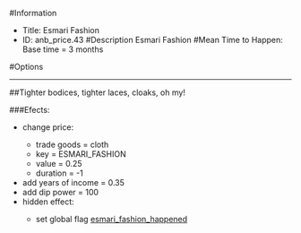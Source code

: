 #Information
 - Title: Esmari Fashion
 - ID: anb_price.43
#Description
Esmari Fashion
#Mean Time to Happen:
Base time = 3 months

#Options

___
##Tighter bodices, tighter laces, cloaks, oh my!

###Efects:<ul><li>change price:</li><ul><li>trade goods = cloth</li><li>key = ESMARI_FASHION</li><li>value = 0.25</li><li>duration = -1</li></ul><li>add years of income = 0.35</li><li>add dip power = 100</li><li>hidden effect:</li><ul><li>set global flag [esmari_fashion_happened](../flags/esmari_fashion_happened.md)</li></ul></ul>
